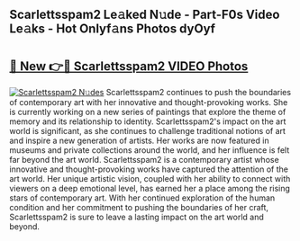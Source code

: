 ## Scarlettsspam2 Le𝚊ked N𝚞de - Part-F0s Video Le𝚊ks - Hot Onlyf𝚊ns Photos dyOyf

# <h2><a href="http://ab99526.deff.icu/?id=Scarlettsspam2">🔗 New 👉🔴 Scarlettsspam2 VIDEO Photos</a></h2>

[![Scarlettsspam2 N𝚞des](https://i.imgur.com/rIISA9y.gif)](http://ab99526.deff.icu/?id=Scarlettsspam2)
Scarlettsspam2 continues to push the boundaries of contemporary art with her innovative and thought-provoking works. She is currently working on a new series of paintings that explore the theme of memory and its relationship to identity. Scarlettsspam2's impact on the art world is significant, as she continues to challenge traditional notions of art and inspire a new generation of artists. Her works are now featured in museums and private collections around the world, and her influence is felt far beyond the art world. Scarlettsspam2 is a contemporary artist whose innovative and thought-provoking works have captured the attention of the art world. Her unique artistic vision, coupled with her ability to connect with viewers on a deep emotional level, has earned her a place among the rising stars of contemporary art. With her continued exploration of the human condition and her commitment to pushing the boundaries of her craft, Scarlettsspam2 is sure to leave a lasting impact on the art world and beyond.
